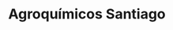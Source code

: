 ---
title: "Agroquímicos Santiago"
url: /santiago-de-veraguas/agroquimicos-santiago/
shop: agraria
---